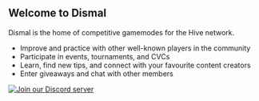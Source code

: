 ## Welcome to Dismal
Dismal is the home of competitive gamemodes for the Hive network.
- Improve and practice with other well-known players in the community
- Participate in events, tournaments, and CVCs
- Learn, find new tips, and connect with your favourite content creators
- Enter giveaways and chat with other members

[![Join our Discord server](https://discordapp.com/api/guilds/927729207071633458/widget.png?style=banner3)](https://discord.gg/dismal)
